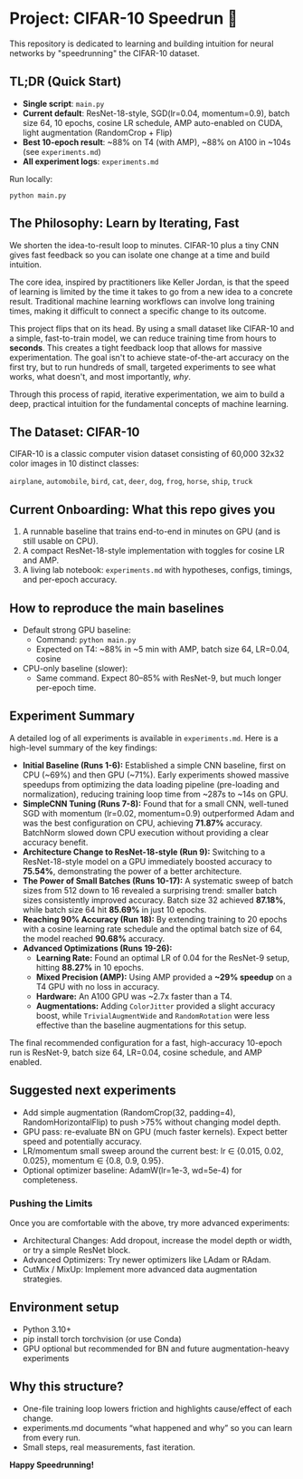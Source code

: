 # Project: CIFAR-10 Speedrun 🚀

This repository is dedicated to learning and building intuition for neural networks by "speedrunning" the CIFAR-10 dataset.

## TL;DR (Quick Start)
- **Single script**: `main.py`
- **Current default**: ResNet-18-style, SGD(lr=0.04, momentum=0.9), batch size 64, 10 epochs, cosine LR schedule, AMP auto-enabled on CUDA, light augmentation (RandomCrop + Flip)
- **Best 10-epoch result**: ~88% on T4 (with AMP), ~88% on A100 in ~104s (see `experiments.md`)
- **All experiment logs**: `experiments.md`

Run locally:
```
python main.py
```

## The Philosophy: Learn by Iterating, Fast

We shorten the idea-to-result loop to minutes. CIFAR-10 plus a tiny CNN gives fast feedback so you can isolate one change at a time and build intuition.

The core idea, inspired by practitioners like Keller Jordan, is that the speed of learning is limited by the time it takes to go from a new idea to a concrete result. Traditional machine learning workflows can involve long training times, making it difficult to connect a specific change to its outcome.

This project flips that on its head. By using a small dataset like CIFAR-10 and a simple, fast-to-train model, we can reduce training time from hours to **seconds**. This creates a tight feedback loop that allows for massive experimentation. The goal isn't to achieve state-of-the-art accuracy on the first try, but to run hundreds of small, targeted experiments to see what works, what doesn't, and most importantly, *why*.

Through this process of rapid, iterative experimentation, we aim to build a deep, practical intuition for the fundamental concepts of machine learning.

## The Dataset: CIFAR-10

CIFAR-10 is a classic computer vision dataset consisting of 60,000 32x32 color images in 10 distinct classes:

`airplane`, `automobile`, `bird`, `cat`, `deer`, `dog`, `frog`, `horse`, `ship`, `truck`

## Current Onboarding: What this repo gives you
1) A runnable baseline that trains end-to-end in minutes on GPU (and is still usable on CPU).
2) A compact ResNet-18-style implementation with toggles for cosine LR and AMP.
3) A living lab notebook: `experiments.md` with hypotheses, configs, timings, and per-epoch accuracy.

## How to reproduce the main baselines
- Default strong GPU baseline:
  - Command: `python main.py`
  - Expected on T4: ~88% in ~5 min with AMP, batch size 64, LR=0.04, cosine
- CPU-only baseline (slower):
  - Same command. Expect 80–85% with ResNet-9, but much longer per-epoch time.
  

## Experiment Summary

A detailed log of all experiments is available in `experiments.md`. Here is a high-level summary of the key findings:

*   **Initial Baseline (Runs 1-6):** Established a simple CNN baseline, first on CPU (~69%) and then GPU (~71%). Early experiments showed massive speedups from optimizing the data loading pipeline (pre-loading and normalization), reducing training loop time from ~287s to ~14s on GPU.
*   **SimpleCNN Tuning (Runs 7-8):** Found that for a small CNN, well-tuned SGD with momentum (lr=0.02, momentum=0.9) outperformed Adam and was the best configuration on CPU, achieving **71.87%** accuracy. BatchNorm slowed down CPU execution without providing a clear accuracy benefit.
*   **Architecture Change to ResNet-18-style (Run 9):** Switching to a ResNet-18-style model on a GPU immediately boosted accuracy to **75.54%**, demonstrating the power of a better architecture.
*   **The Power of Small Batches (Runs 10-17):** A systematic sweep of batch sizes from 512 down to 16 revealed a surprising trend: smaller batch sizes consistently improved accuracy. Batch size 32 achieved **87.18%**, while batch size 64 hit **85.69%** in just 10 epochs.
*   **Reaching 90% Accuracy (Run 18):** By extending training to 20 epochs with a cosine learning rate schedule and the optimal batch size of 64, the model reached **90.68%** accuracy.
*   **Advanced Optimizations (Runs 19-26):**
    *   **Learning Rate:** Found an optimal LR of 0.04 for the ResNet-9 setup, hitting **88.27%** in 10 epochs.
    *   **Mixed Precision (AMP):** Using AMP provided a **~29% speedup** on a T4 GPU with no loss in accuracy.
    *   **Hardware:** An A100 GPU was ~2.7x faster than a T4.
    *   **Augmentations:** Adding `ColorJitter` provided a slight accuracy boost, while `TrivialAugmentWide` and `RandomRotation` were less effective than the baseline augmentations for this setup.

The final recommended configuration for a fast, high-accuracy 10-epoch run is ResNet-9, batch size 64, LR=0.04, cosine schedule, and AMP enabled.

## Suggested next experiments
- Add simple augmentation (RandomCrop(32, padding=4), RandomHorizontalFlip) to push >75% without changing model depth.
- GPU pass: re-evaluate BN on GPU (much faster kernels). Expect better speed and potentially accuracy.
- LR/momentum small sweep around the current best: lr ∈ {0.015, 0.02, 0.025}, momentum ∈ {0.8, 0.9, 0.95}.
- Optional optimizer baseline: AdamW(lr=1e-3, wd=5e-4) for completeness.

### Pushing the Limits
Once you are comfortable with the above, try more advanced experiments:
- Architectural Changes: Add dropout, increase the model depth or width, or try a simple ResNet block.
- Advanced Optimizers: Try newer optimizers like LAdam or RAdam.
- CutMix / MixUp: Implement more advanced data augmentation strategies.

## Environment setup
- Python 3.10+
- pip install torch torchvision (or use Conda)
- GPU optional but recommended for BN and future augmentation-heavy experiments

## Why this structure?
- One-file training loop lowers friction and highlights cause/effect of each change.
- experiments.md documents “what happened and why” so you can learn from every run.
- Small steps, real measurements, fast iteration.

**Happy Speedrunning!**
